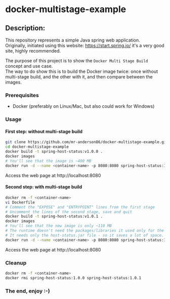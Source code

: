 # docker-multistage-example

## Description:

This repository represents a simple Java spring web application.  
Originally, initiated using this website: https://start.spring.io/ it's a very good site, highly recommended.  
  
The purpose of this project is to show the `Docker Multi Stage Build` concept and use case.  
The way to do show this is to build the Docker image twice: once without multi-stage build, and the other with it, and then compare between the images.  

### Prerequisites
* Docker (preferably on Linux/Mac, but also could work for Windows)  

### Usage
#### First step: without multi-stage build
```bash
git clone https://github.com/mr-anderson86/docker-multistage-example.git
cd docker-multistage-example
docker build -t spring-host-status:v1.0.0 .
docker images
# You'll see that the image is ~400 MB
docker run -d --name <container-name> -p 8080:8080 spring-host-status:1.0.0
```
Access the web page at http://localhost:8080

#### Second step: with multi-stage build
```bash
docker rm -f <container-name>
vi Dockerfile
# Comment the "EXPOSE" and "ENTRYPOINT" lines from the first stage
# Uncomment the lines of the second stage, save and quit
docker build -t spring-host-status:v1.0.1 .
docker images
# You'll see that the new image is only ~110 MB
# The runtime doesn't need the packages/libraries it used only for the compilation stage
# It needs only the host-status.jar file - so it saves a lot of space.
docker run -d --name <container-name> -p 8080:8080 spring-host-status:1.0.1
```
Access the web page at http://localhost:8080  
  
### Cleanup
```bash
docker rm -f <container-name>
docker rmi spring-host-status:1.0.0 spring-host-status:1.0.1
```

### The end, enjoy :-)